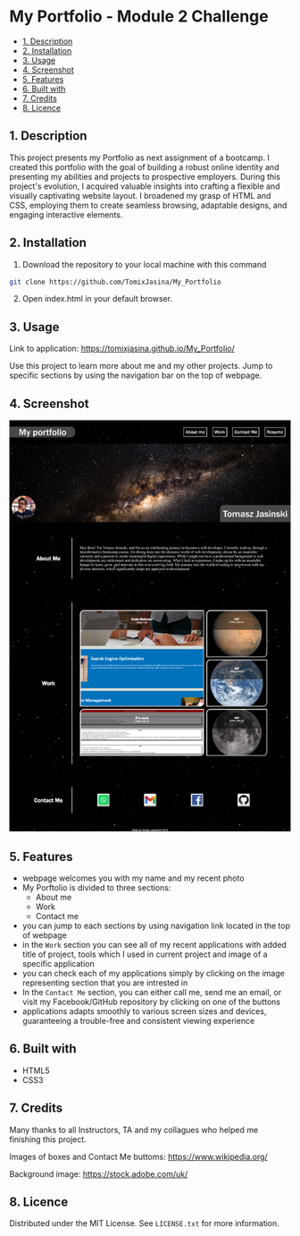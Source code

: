 # My Portfolio - Module 2 Challenge

  - [1. Description](#1-description)
  - [2. Installation](#2-installation)
  - [3. Usage](#3-usage)
  - [4. Screenshot](#4-screenshot)
  - [5. Features](#5-features)
  - [6. Built with](#6-built-with)
  - [7. Credits](#7-credits)
  - [8. Licence](#8-licence)

## 1. Description

This project presents my Portfolio as next assignment of a bootcamp. 
I created this portfolio with the goal of building a robust online identity and presenting my abilities and projects to prospective employers. 
During this project's evolution, I acquired valuable insights into crafting a flexible and visually captivating website layout. 
I broadened my grasp of HTML and CSS, employing them to create seamless browsing, adaptable designs, and engaging interactive elements.



## 2. Installation

1. Download the repository to your local machine with this command

```sh
git clone https://github.com/TomixJasina/My_Portfolio

```
   
2. Open index.html in your default browser.

## 3. Usage

Link to application: https://tomixjasina.github.io/My_Portfolio/

Use this project to learn more about me and my other projects. Jump to specific sections by using the navigation bar on the top of webpage.

## 4. Screenshot

![alt text](./assets/web%20img.png)

## 5. Features

- webpage welcomes you with my name and my recent photo
- My Porftolio is divided to three sections:
    - About me
    - Work
    - Contact me
- you can jump to each sections by using navigation link located in the top of webpage
- in the ```Work``` section you can see all of my recent applications with added title of project, tools which I used in current project and image of a specific application
- you can check each of my applications simply by clicking on the image representing section that you are intrested in
- In the ```Contact Me``` section, you can either call me, send me an email, or visit my Facebook/GitHub repository by clicking on one of the buttons
- applications adapts smoothly to various screen sizes and devices, guaranteeing a trouble-free and consistent viewing experience


## 6. Built with

 - HTML5
 - CSS3

## 7. Credits 

Many thanks to all Instructors, TA and my collagues who helped me finishing this project.

Images of boxes and Contact Me buttoms: https://www.wikipedia.org/

Background image: https://stock.adobe.com/uk/

## 8. Licence

Distributed under the MIT License. See ```LICENSE.txt``` for more information.
